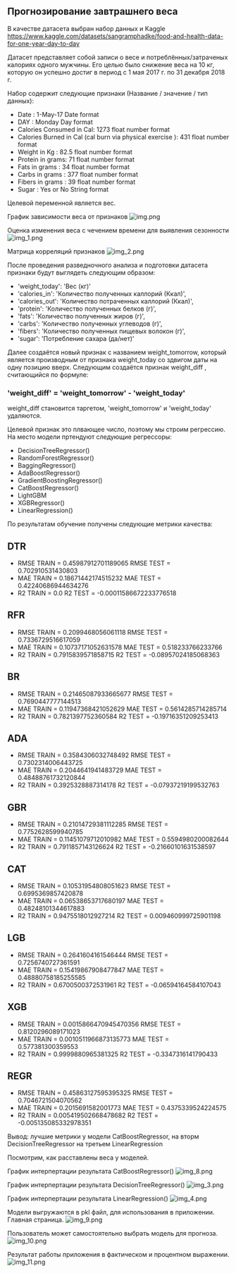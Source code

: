 ## Прогнозирование завтрашнего веса

В качестве датасета выбран набор данных и Kaggle 
https://www.kaggle.com/datasets/sangramphadke/food-and-health-data-for-one-year-day-to-day

Датасет представляет собой записи о весе и потреблённых/затраченых калориях одного мужчины.
Его целью было снижение веса на 10 кг, которую он успешно достиг в период с 1 мая 2017 г. по 31 декабря 2018 г.

Набор содержит следующие признаки (Название / значение / тип данных):

* Date : 1-May-17 Date format
* DAY : Monday Day format
* Calories Consumed in Cal: 1273 float number format
* Calories Burned in Cal (cal burn via physical exercise ): 431 float number format
* Weight in Kg : 82.5 float number format
* Protein in grams: 71 float number format
* Fats in grams : 34 float number format
* Carbs in grams : 377 float number format
* Fibers in grams : 39 float number format
* Sugar : Yes or No String format

Целевой переменной является вес.

График зависимости веса от признаков
  ![img.png](img.png)

Оценка изменения веса с чечением времени для выявления сезонности
  ![img_1.png](img_1.png)

Матрица корреляций признаков
  ![img_2.png](img_2.png)

После проведения разведночного анализа и подготовки датасета признаки будут выглядеть следующим образом:

* 'weight_today': 'Вес (кг)'
* 'calories_in': 'Количество полученных каллорий (Ккал)',
* 'calories_out': 'Количество потраченных каллорий (Ккал)',
* 'protein': 'Количество полученных белков (г)',
* 'fats': 'Количество полученных жиров (г)',
* 'carbs': 'Количество полученных углеводов (г)',
* 'fibers': 'Количество полученных пищевых волокон (г)',
* 'sugar': 'Потребление сахара (да/нет)'

Далее создаётся новый признак с названием weight_tomorrow, который является производным от признака weight_today со здвигом даты на одну позицию вверх.
Следующим создаётся признак weight_diff , считающийся по формуле:
### 'weight_diff' = 'weight_tomorrow' - 'weight_today'

weight_diff становится таргетом, 'weight_tomorrow' и 'weight_today' удаляются.

Целевой признак это плвающее число, поэтому мы строим регрессию. На место модели пртендуют следующие регрессоры:

* DecisionTreeRegressor()
* RandomForestRegressor()
* BaggingRegressor()
* AdaBoostRegressor()
* GradientBoostingRegressor()
* CatBoostRegressor()
* LightGBM
* XGBRegressor()
* LinearRegression()

По результатам обучение получены следующие метрики качества:

## DTR
* RMSE TRAIN = 0.45987912701189065 RMSE TEST = 0.702910531430803
* MAE TRAIN = 0.18671442174515232 MAE TEST = 0.42240686944634276
* R2 TRAIN = 0.0 R2 TEST = -0.00011586672233776518
## RFR
* RMSE TRAIN = 0.2099468056061118 RMSE TEST = 0.7336729516617059
* MAE TRAIN = 0.10737171052631578 MAE TEST = 0.518233766233766
* R2 TRAIN = 0.7915839571858715 R2 TEST = -0.08957024185068363
## BR
* RMSE TRAIN = 0.21465087933665677 RMSE TEST = 0.7690447777144513
* MAE TRAIN = 0.11947368421052629 MAE TEST = 0.5614285714285714
* R2 TRAIN = 0.7821397752360584 R2 TEST = -0.19716351209253413
## ADA
* RMSE TRAIN = 0.3584306032748492 RMSE TEST = 0.7302314006443725
* MAE TRAIN = 0.2044641941483729 MAE TEST = 0.48488761732120844
* R2 TRAIN = 0.3925328887314178 R2 TEST = -0.07937219199532763
## GBR
* RMSE TRAIN = 0.21014729381112285 RMSE TEST = 0.7752628599940785
* MAE TRAIN = 0.11451079712010982 MAE TEST = 0.5594980200082644
* R2 TRAIN = 0.7911857143126624 R2 TEST = -0.21660101631538597
## CAT
* RMSE TRAIN = 0.10531954808051623 RMSE TEST = 0.6995369857420878
* MAE TRAIN = 0.06538653717680197 MAE TEST = 0.48248101344617883
* R2 TRAIN = 0.9475518012927214 R2 TEST = 0.009460999725901198
## LGB
* RMSE TRAIN = 0.2641604161546444 RMSE TEST = 0.7256740727361591
* MAE TRAIN = 0.15419867908477847 MAE TEST = 0.48880758185255585
* R2 TRAIN = 0.6700500372531961 R2 TEST = -0.06594164584107043
## XGB
* RMSE TRAIN = 0.0015866470945470356 RMSE TEST = 0.8120296089171023
* MAE TRAIN = 0.0010511966873135773 MAE TEST = 0.577381300359553
* R2 TRAIN = 0.9999880965381325 R2 TEST = -0.3347316141790433
## REGR
* RMSE TRAIN = 0.45863127595395325 RMSE TEST = 0.7046721504070562
* MAE TRAIN = 0.2015691582001773 MAE TEST = 0.4375339524224575
* R2 TRAIN = 0.005419502668478682 R2 TEST = -0.005135085332978351

Вывод: лучшие метрики у модели CatBoostRegressor, на вторм DecisionTreeRegressor на третьем LinearRegression

Посмотрим, как расставлены веса у моделей.

График интерпертации результата CatBoostRegressor()
  ![img_8.png](img_8.png)

График интерпертации результата DecisionTreeRegressor()
  ![img_3.png](img_3.png)

График интерпертации результата LinearRegression()
  ![img_4.png](img_4.png)

Модели выгружаются в pkl файл, для использования в приложении. Главная страница.
  ![img_9.png](img_9.png)

Пользователь может самостоятельно выбрать модель для прогноза.
  ![img_10.png](img_10.png)

Результат работы приложения в фактическом и процентном выражении.
  ![img_11.png](img_11.png)
